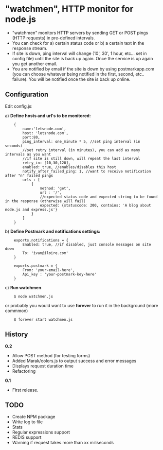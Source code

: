 # "watchmen", HTTP monitor for node.js

  - "watchmen" monitors HTTP servers by sending GET or POST pings (HTTP requests) in pre-defined intervals.
  - You can check for a) certain status code or b) a certain text in the response stream.
  - If site is down, ping interval will change (10', 30', 1 hour, etc... set in config file) until the site is back up again. Once the service is up again you get another email.
  - You are notified by email if the site is down by using postmarkapp.com (you can choose whatever being notified in the first, second, etc.. failure). You will be notified once the site is back up online.

## Configuration
  
  Edit config.js:
  
  a) **Define hosts and url's to be monitored:**

		{
			name:'letsnode.com',
			host: 'letsnode.com',
			port:80, 
			ping_interval: one_minute * 5, //set ping interval (in seconds)
			//set retry interval (in minutes), you can add as many intervals as you want
			//if site is still down, will repeat the last interval
			retry_in: [10,30,120], 
			enabled: true, //enables/disables this host
			notify_after_failed_ping: 1, //want to receive notification after "n" failed pings
			urls : [
				{
					method: 'get', 
					url : '/', 
					//expected status code and expected string to be found in the response (otherwise will fail)
					expected: {statuscode: 200, contains: 'A blog about node.js and express.js'}
				}
			]
		}
  
  b) **Define Postmark and notifications settings:**

		exports.notifications = {
			Enabled: true, //if disabled, just console messages on site down
			To: 'ivan@iloire.com'
		} 

		exports.postmark = {
			From: 'your-email-here',
			Api_key : 'your-postmark-key-here'
		}

  c) **Run watchmen**

		$ node watchmen.js

  or probably you would want to use **forever** to run it in the background (more commmon)

		$ forever start watchmen.js

## History

**0.2**

  - Allow POST method (for testing forms)
  - Added Marak/colors.js to output success and error messages
  - Displays request duration time
  - Refactoring

**0.1**

  - First release.

## TODO

 - Create NPM package 
 - Write log to file
 - Stats
 - Regular expressions support
 - REDIS support
 - Warning if request takes more than xx miliseconds
